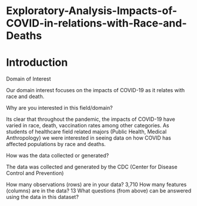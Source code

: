 # Exploratory-Analysis-Impacts-of-COVID-in-relations-with-Race-and-Deaths
# Introduction
Domain of Interest 

Our domain interest focuses on the impacts of COVID-19 as it relates with race and death. 

Why are you interested in this field/domain?

Its clear that throughout the pandemic, the impacts of COVID-19 have varied in race, death, vaccination rates among other categories. As students of healthcare field related majors (Public Health, Medical Anthropology) we were interested in seeing data on how COVID has affected populations by race and deaths.

How was the data collected or generated?

The data was collected and generated by the CDC (Center for Disease Control and Prevention) 

How many observations (rows) are in your data?
3,710
How many features (columns) are in the data?
13
What questions (from above) can be answered using the data in this dataset?


